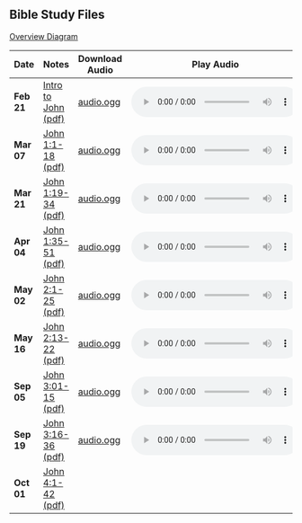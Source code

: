 ## Bible Study Files

[Overview Diagram](https://github.com/MidnightJava/reston-home-group/raw/main/bible-study/John_Overview.pdf)

Date|Notes|Download Audio|Play Audio
--|--|--|--|
**Feb 21**|[Intro to John (pdf)](https://github.com/MidnightJava/reston-home-group/raw/main/bible-study/2025_Feb_21/Intro_to_John.pdf)|[audio.ogg](https://github.com/MidnightJava/reston-home-group/raw/efs/heads/main/bible-study/2025_Feb_21/audio.ogg)|<audio controls src="https://github.com/MidnightJava/reston-home-group/raw/refs/heads/main/bible-study/2025_Feb_21/audio.ogg"></audio>
**Mar 07**|[John 1:1-18 (pdf)](https://github.com/MidnightJava/reston-home-group/raw/refs/heads/main/bible-study/2025_Mar_07/John_1_Prologue.pdf)|[audio.ogg](https://github.com/MidnightJava/reston-home-group/raw/refs/heads/main/bible-study/2025_Mar_07/audio.ogg)|<audio controls src="https://github.com/MidnightJava/reston-home-group/raw/refs/heads/main/bible-study/2025_Mar_07/audio.ogg"></audio>
**Mar 21**|[John 1:19-34 (pdf)](https://github.com/MidnightJava/reston-home-group/raw/main/bible-study/2025_Mar_21/John_1_19-34.pdf)|[audio.ogg](https://github.com/MidnightJava/reston-home-group/raw/refs/heads/main/bible-study/2025_Mar_21/audio.ogg)|<audio controls src="https://github.com/MidnightJava/reston-home-group/raw/refs/heads/main/bible-study/2025_Mar_21/audio.ogg"></audio>
**Apr 04**|[John 1:35-51 (pdf)](https://github.com/MidnightJava/reston-home-group/raw/main/bible-study/2025_Apr_04/John_1_35-51.pdf)|[audio.ogg](https://github.com/MidnightJava/reston-home-group/raw/refs/heads/main/bible-study/2025_Apr_04/audio.ogg)|<audio controls src="https://github.com/MidnightJava/reston-home-group/raw/refs/heads/main/bible-study/2025_Apr_04/audio.ogg"></audio>
**May 02**|[John 2:1-25 (pdf)](https://github.com/MidnightJava/reston-home-group/raw/main/bible-study/2025_May_02/John_2_1-25.pdf)|[audio.ogg](https://github.com/MidnightJava/reston-home-group/raw/refs/heads/main/bible-study/2025_May_02/audio.ogg)|<audio controls src="https://github.com/MidnightJava/reston-home-group/raw/refs/heads/main/bible-study/2025_May_02/audio.ogg"></audio>
**May 16**|[John 2:13-22 (pdf)](https://github.com/MidnightJava/reston-home-group/raw/main/bible-study/2025_May_16/John_2_13-22.pdf)|[audio.ogg](https://github.com/MidnightJava/reston-home-group/raw/refs/heads/main/bible-study/2025_May_16/audio.ogg)|<audio controls src="https://github.com/MidnightJava/reston-home-group/raw/refs/heads/main/bible-study/2025_May_16/audio.ogg"></audio>
**Sep 05**|[John 3:01-15 (pdf)](https://github.com/MidnightJava/reston-home-group/raw/main/bible-study/2025_Sep_05/John_3_01-15.pdf)|[audio.ogg](https://github.com/MidnightJava/reston-home-group/raw/refs/heads/main/bible-study/2025_Sep_05/audio.ogg)|<audio controls src="https://github.com/MidnightJava/reston-home-group/raw/refs/heads/main/bible-study/2025_Sep_05/audio.ogg"></audio>
**Sep 19**|[John 3:16-36 (pdf)](https://github.com/MidnightJava/reston-home-group/raw/main/bible-study/2025_Sep_19/John_3_16-36.pdf)|[audio.ogg](https://github.com/MidnightJava/reston-home-group/raw/refs/heads/main/bible-study/2025_Sep_19/audio.ogg)|<audio controls src="https://github.com/MidnightJava/reston-home-group/raw/refs/heads/main/bible-study/2025_Sep_19/audio.ogg"></audio>
**Oct 01**|[John 4:1-42 (pdf)](https://github.com/MidnightJava/reston-home-group/raw/main/bible-study/2025_Oct_01/John_4_1_42.pdf)||




